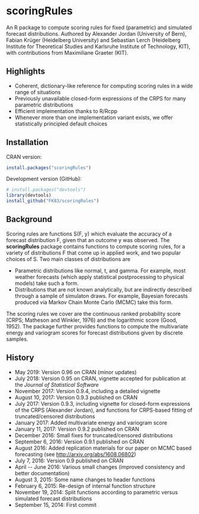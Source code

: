 # scoringRules 

An R package to compute scoring rules for fixed (parametric) and simulated forecast distributions. Authored by Alexander Jordan (University of Bern), Fabian Krüger (Heidelberg University) and Sebastian Lerch (Heidelberg Institute for Theoretical Studies and Karlsruhe Institute of Technology, KIT), with contributions from Maximiliane Graeter (KIT). 

## Highlights
  - Coherent, dictionary-like reference for computing scoring rules in a wide range of situations
  - Previously unavailable closed-form expressions of the CRPS for many parametric distributions
  - Efficient implementation thanks to R/Rcpp 
  - Whenever more than one implementation variant exists, we offer statistically principled default choices
  
## Installation

CRAN version:
```r
install.packages("scoringRules")
```

Development version (GitHub):
```r
# install.packages("devtools")
library(devtools)
install_github("FK83/scoringRules")
```

## Background

Scoring rules are functions S(F, y) which evaluate the accuracy of a forecast distribution F, given that an outcome y was observed. The **scoringRules** package contains functions to compute scoring rules, for a variety of distributions F that come up in applied work, and two popular choices of S. Two main classes of distributions are

  - Parametric distributions like normal, t, and gamma. For example, most weather forecasts (which apply statistical postprocessing to physical models) take such a form. 
  - Distributions that are not known analytically, but are indirectly described through a sample of simulaton draws. For example, Bayesian forecasts produced via Markov Chain Monte Carlo (MCMC) take this form. 

The scoring rules we cover are the continuous ranked probability score (CRPS; Matheson and Winkler, 1976) and the logarithmic score (Good, 1952). The package further provides functions to compute the multivariate energy and variogram scores for forecast distributions given by discrete samples.

## History
  - May 2019: Version 0.96 on CRAN (minor updates)
  - July 2018: Version 0.95 on CRAN, vignette accepted for publication at the *Journal of Statistical Software*
  - November 2017: Version 0.9.4, including a detailed vignette 
  - August 10, 2017: Version 0.9.3 published on CRAN
  - July 2017: Version 0.9.3, including vignette for closed-form expressions of the CRPS (Alexander Jordan), and functions for CRPS-based fitting of truncated/censored distributions
  - January 2017: Added multivariate energy and variogram score
  - January 11, 2017: Version 0.9.2 published on CRAN
  - December 2016: Small fixes for truncated/censored distributions
  - September 6, 2016: Version 0.9.1 published on CRAN 
  - August 2016: Added replication materials for our paper on MCMC based forecasting 
    (see <http://arxiv.org/abs/1608.06802>)
  - July 7, 2016: Version 0.9 published on CRAN
  - April -- June 2016: Various small changes (improved consistency and better documentation)
  - August 3, 2015: Some name changes to header functions
  - February 6, 2015: Re-design of internal function structure
  - November 19, 2014: Split functions according to parametric versus simulated forecast distributions
  - September 15, 2014: First commit 
